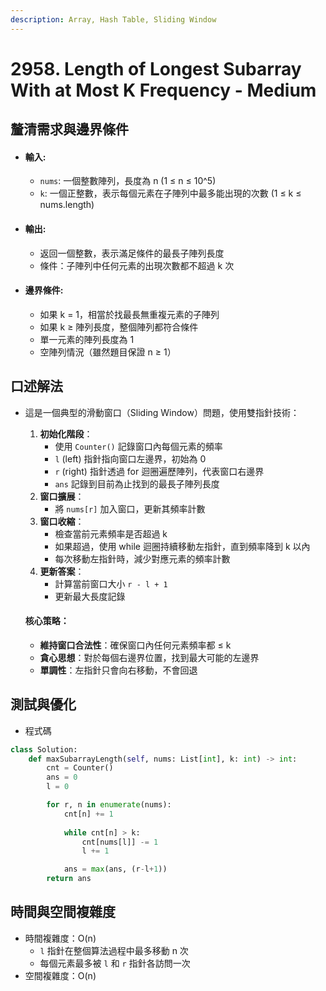 ```yaml
---
description: Array, Hash Table, Sliding Window
---
```


# 2958. Length of Longest Subarray With at Most K Frequency - Medium

## 釐清需求與邊界條件

* #### 輸入:
  * `nums`: 一個整數陣列，長度為 n (1 ≤ n ≤ 10^5)
  * `k`: 一個正整數，表示每個元素在子陣列中最多能出現的次數 (1 ≤ k ≤ nums.length)
* #### 輸出:
  * 返回一個整數，表示滿足條件的最長子陣列長度
  * 條件：子陣列中任何元素的出現次數都不超過 k 次
* #### 邊界條件:
  * 如果 k = 1，相當於找最長無重複元素的子陣列
  * 如果 k ≥ 陣列長度，整個陣列都符合條件
  * 單一元素的陣列長度為 1
  * 空陣列情況（雖然題目保證 n ≥ 1）

## 口述解法

*   這是一個典型的滑動窗口（Sliding Window）問題，使用雙指針技術：

    1. **初始化階段**：
       * 使用 `Counter()` 記錄窗口內每個元素的頻率
       * `l` (left) 指針指向窗口左邊界，初始為 0
       * `r` (right) 指針透過 for 迴圈遍歷陣列，代表窗口右邊界
       * `ans` 記錄到目前為止找到的最長子陣列長度
    2. **窗口擴展**：
       * 將 `nums[r]` 加入窗口，更新其頻率計數
    3. **窗口收縮**：
       * 檢查當前元素頻率是否超過 k
       * 如果超過，使用 while 迴圈持續移動左指針，直到頻率降到 k 以內
       * 每次移動左指針時，減少對應元素的頻率計數
    4. **更新答案**：
       * 計算當前窗口大小 `r - l + 1`
       * 更新最大長度記錄

    #### 核心策略：

    * **維持窗口合法性**：確保窗口內任何元素頻率都 ≤ k
    * **貪心思想**：對於每個右邊界位置，找到最大可能的左邊界
    * **單調性**：左指針只會向右移動，不會回退

## 測試與優化

* 程式碼

```python
class Solution:
    def maxSubarrayLength(self, nums: List[int], k: int) -> int:
        cnt = Counter()
        ans = 0
        l = 0

        for r, n in enumerate(nums):
            cnt[n] += 1
            
            while cnt[n] > k:
                cnt[nums[l]] -= 1
                l += 1

            ans = max(ans, (r-l+1))
        return ans
```

## 時間與空間複雜度

* 時間複雜度：O(n)
  * `l` 指針在整個算法過程中最多移動 n 次
  * 每個元素最多被 `l` 和 `r` 指針各訪問一次
* 空間複雜度：O(n)
